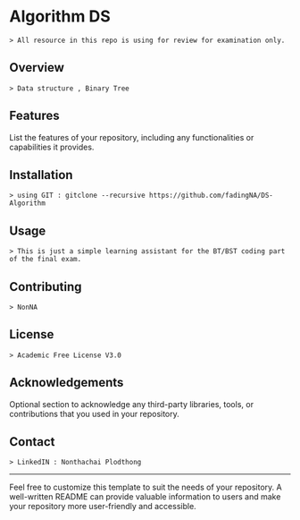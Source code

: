 # Algorithm DS

    > All resource in this repo is using for review for examination only.

## Overview

    > Data structure , Binary Tree

## Features

List the features of your repository, including any functionalities or capabilities it provides.

## Installation

    > using GIT : gitclone --recursive https://github.com/fadingNA/DS-Algorithm

## Usage

    > This is just a simple learning assistant for the BT/BST coding part of the final exam.

## Contributing

    > NonNA

## License

    > Academic Free License V3.0

## Acknowledgements

Optional section to acknowledge any third-party libraries, tools, or contributions that you used in your repository.

## Contact

    > LinkedIN : Nonthachai Plodthong
---

Feel free to customize this template to suit the needs of your repository. A well-written README can provide valuable information to users and make your repository more user-friendly and accessible.
